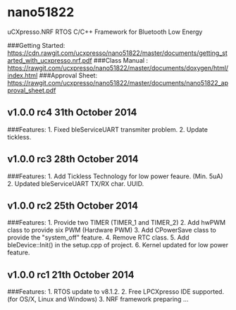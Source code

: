 nano51822
===============================
uCXpresso.NRF RTOS C/C++ Framework for Bluetooth Low Energy

###Getting Started: https://cdn.rawgit.com/ucxpresso/nano51822/master/documents/getting_started_with_ucxpresso.nrf.pdf
###Class Manual : https://rawgit.com/ucxpresso/nano51822/master/documents/doxygen/html/index.html
###Approval Sheet: https://rawgit.com/ucxpresso/nano51822/master/documents/nano51822_approval_sheet.pdf

v1.0.0 rc4 31th October 2014
--------------------------------
###Features: 
	1. Fixed bleServiceUART transmiter problem.
	2. Update tickless.

v1.0.0 rc3 28th October 2014
--------------------------------
###Features: 
	1. Add Tickless Technology for low power feaure. (Min. 5uA)
	2. Updated bleServiceUART TX/RX char. UUID.

v1.0.0 rc2 25th October 2014
--------------------------------
###Features: 
 	1. Provide two TIMER (TIMER_1 and TIMER_2)
 	2. Add hwPWM class to provide six PWM (Hardware PWM)
 	3. Add CPowerSave class to provide the "system_off" feature.
 	4. Remove RTC class.
 	5. Add bleDevice::Init() in the setup.cpp of project.
 	6. Kernel updated for low power feature.

v1.0.0 rc1 21th October 2014
--------------------------------
###Features: 
	1. RTOS update to v8.1.2.
	2. Free LPCXpresso IDE supported. (for OS/X, Linux and Windows)
	3. NRF framework preparing ...
